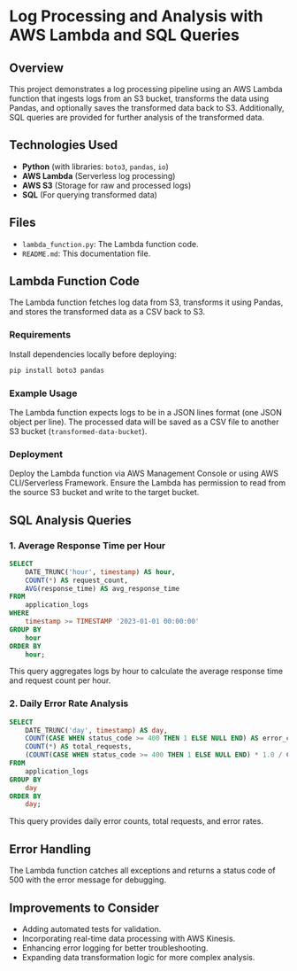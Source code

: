# Log Processing and Analysis with AWS Lambda and SQL Queries

## Overview
This project demonstrates a log processing pipeline using an AWS Lambda function that ingests logs from an S3 bucket, transforms the data using Pandas, and optionally saves the transformed data back to S3. Additionally, SQL queries are provided for further analysis of the transformed data.

## Technologies Used
- **Python** (with libraries: `boto3`, `pandas`, `io`)
- **AWS Lambda** (Serverless log processing)
- **AWS S3** (Storage for raw and processed logs)
- **SQL** (For querying transformed data)

## Files
- `lambda_function.py`: The Lambda function code.
- `README.md`: This documentation file.

## Lambda Function Code
The Lambda function fetches log data from S3, transforms it using Pandas, and stores the transformed data as a CSV back to S3.

### Requirements
Install dependencies locally before deploying:
```bash
pip install boto3 pandas
```

### Example Usage
The Lambda function expects logs to be in a JSON lines format (one JSON object per line). The processed data will be saved as a CSV file to another S3 bucket (`transformed-data-bucket`).

### Deployment
Deploy the Lambda function via AWS Management Console or using AWS CLI/Serverless Framework. Ensure the Lambda has permission to read from the source S3 bucket and write to the target bucket.

## SQL Analysis Queries

### 1. Average Response Time per Hour
```sql
SELECT
    DATE_TRUNC('hour', timestamp) AS hour,
    COUNT(*) AS request_count,
    AVG(response_time) AS avg_response_time
FROM
    application_logs
WHERE
    timestamp >= TIMESTAMP '2023-01-01 00:00:00'
GROUP BY
    hour
ORDER BY
    hour;
```
This query aggregates logs by hour to calculate the average response time and request count per hour.

### 2. Daily Error Rate Analysis
```sql
SELECT
    DATE_TRUNC('day', timestamp) AS day,
    COUNT(CASE WHEN status_code >= 400 THEN 1 ELSE NULL END) AS error_count,
    COUNT(*) AS total_requests,
    (COUNT(CASE WHEN status_code >= 400 THEN 1 ELSE NULL END) * 1.0 / COUNT(*)) AS error_rate
FROM
    application_logs
GROUP BY
    day
ORDER BY
    day;
```
This query provides daily error counts, total requests, and error rates.

## Error Handling
The Lambda function catches all exceptions and returns a status code of 500 with the error message for debugging.

## Improvements to Consider
- Adding automated tests for validation.
- Incorporating real-time data processing with AWS Kinesis.
- Enhancing error logging for better troubleshooting.
- Expanding data transformation logic for more complex analysis.

